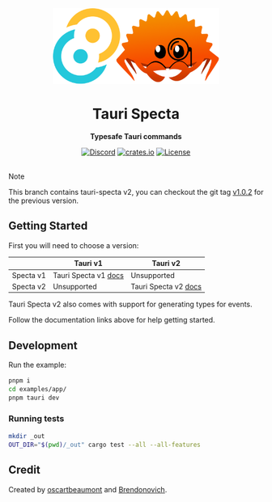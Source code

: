 <div align="center">
    <img height="150" src=".github/logo.png" alt="Specta Logo"></img>
    <h1>Tauri Specta</h1>
    <p><b>Typesafe Tauri commands</b></p>
    <a href="https://discord.gg/JgqH8b4ycw"><img src="https://img.shields.io/discord/1011665225809924136?style=flat-square" alt="Discord"></a>
    <a href="https://crates.io/crates/tauri-specta"><img src="https://img.shields.io/crates/v/tauri-specta.svg?style=flat-square"
    alt="crates.io" /></a>
    <a href="/LICENSE.md"><img src="https://img.shields.io/crates/l/tauri-specta?style=flat-square" alt="License"></a>
</div>

<br>

> [!NOTE]
> This branch contains tauri-specta v2, you can checkout the git tag [v1.0.2](https://github.com/specta-rs/tauri-specta/tree/v1.0.2) for the previous version.

## Getting Started

First you will need to choose a version:

|           | Tauri v1                             | Tauri v2                             |
| --------- | ------------------------------------ | ------------------------------------ |
| Specta v1 | Tauri Specta v1 [docs](https://docs.rs/tauri-specta/%5E1.0.2/tauri_specta/index.html) | Unsupported                          |
| Specta v2 | Unsupported                          | Tauri Specta v2 [docs](https://docs.rs/tauri-specta/^2.0.0-rc.11/tauri_specta/index.html) |

Tauri Specta v2 also comes with support for generating types for events.

Follow the documentation links above for help getting started.

## Development

Run the example:

```bash
pnpm i
cd examples/app/
pnpm tauri dev
```

### Running tests

```bash
mkdir _out
OUT_DIR="$(pwd)/_out" cargo test --all --all-features
```

## Credit

Created by [oscartbeaumont](https://github.com/oscartbeaumont) and [Brendonovich](https://github.com/brendonovich).
